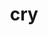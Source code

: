 ---
category: 3-letters
denotation: null
name: cry
reference_link: https://www.etymonline.com/word/cry
root_language: null
root_name: null
title: cry
type: free
word_sums:
- respelling: cry
  sum: 'Cry + '
---